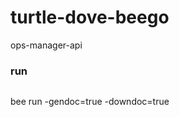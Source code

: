 # turtle-dove-beego

ops-manager-api

### run
`````
``````
bee run -gendoc=true -downdoc=true
``````

